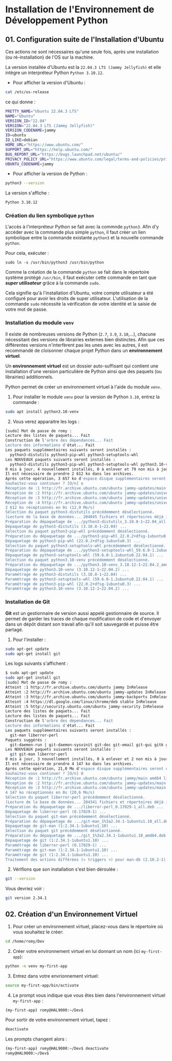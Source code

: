 # Installation de l'Environnement de Développement Python

## 01. Configuration suite de l'Installation d'Ubuntu

Ces actions ne sont nécessaires qu'une seule fois, après une installation (ou ré-installation) de l'OS sur la machine.

La version installée d'Ubuntu est la `22.04.3 LTS (Jammy Jellyfish)` et elle intègre un interpréteur Python `Python 3.10.12`.

- Pour afficher la version d'Ubuntu :
``` bash
cat /etc/os-release
```
ce qui donne :

```bash
PRETTY_NAME="Ubuntu 22.04.3 LTS"
NAME="Ubuntu"
VERSION_ID="22.04"
VERSION="22.04.3 LTS (Jammy Jellyfish)"
VERSION_CODENAME=jammy
ID=ubuntu
ID_LIKE=debian
HOME_URL="https://www.ubuntu.com/"
SUPPORT_URL="https://help.ubuntu.com/"
BUG_REPORT_URL="https://bugs.launchpad.net/ubuntu/"
PRIVACY_POLICY_URL="https://www.ubuntu.com/legal/terms-and-policies/privacy-policy"
UBUNTU_CODENAME=jammy
```

- Pour afficher la version de Python :
``` bash
python3 --version
```

La version s'affiche :
```bash
Python 3.10.12
```

### Création du lien symbolique `python`

L'accès à l'interpréteur Python se fait avec la commnde `python3`.  Afin d'y accéder avec la commande plus simple `python`, il faut créer un lien symbolique entre la commande existante `python3` et la nouvelle commande `python`.

Pour cela, exécuter :
```
sudo ln -s /usr/bin/python3 /usr/bin/python
```

Comme la création de la commande `python` se fait dans le répertoire système protégé `/usr/bin`, il faut exécuter cette commande en tant que ***super utilisateur*** grâce à la commande `sudo`.

Cela signifie qu'à l'installation d'Ubuntu, votre compte utilisateur a été configuré pour avoir les droits de super utilisateur. L'utilisation de la commande `sudo` nécessite la vérification de votre identité et la saisie de votre mot de passe.

### Installation du module `venv`

Il existe de nombreuses versions de Python (`2.7`, `3.9`, `3.10`,...), chacune nécessitant des versions de librairies externes bien distinctes. Afin que ces différentes versions n'interfèrent pas les unes avec les autres, il est recommandé de cloisonner chaque projet Python dans un **environnement virtuel**.

Un **environnement virtuel** est un dossier auto-suffisant qui contient une installation d'une version particulière de Python ainsi que des paquets (ou librairies) additionnels.

Python permet de créer un environnement virtuel à l'aide du module `venv`. 

1. Pour installer le module `venv` pour la version de Python `3.10`, entrez la commande :

```bash
sudo apt install python3.10-venv
```

2. Vous verez apparaitre les logs :

```bash
[sudo] Mot de passe de romy : 
Lecture des listes de paquets... Fait
Construction de l'arbre des dépendances... Fait
Lecture des informations d'état... Fait      
Les paquets supplémentaires suivants seront installés : 
  python3-distutils python3-pip-whl python3-setuptools-whl
Les NOUVEAUX paquets suivants seront installés :
  python3-distutils python3-pip-whl python3-setuptools-whl python3.10-venv
0 mis à jour, 4 nouvellement installés, 0 à enlever et 79 non mis à jour.
Il est nécessaire de prendre 2 612 ko dans les archives.
Après cette opération, 3 657 ko d'espace disque supplémentaires seront utilisés.
Souhaitez-vous continuer ? [O/n] o
Réception de :1 http://fr.archive.ubuntu.com/ubuntu jammy-updates/main amd64 python3-distutils all 3.10.8-1~22.04 [139 kB]
Réception de :2 http://fr.archive.ubuntu.com/ubuntu jammy-updates/universe amd64 python3-pip-whl all 22.0.2+dfsg-1ubuntu0.3 [1 679 kB]
Réception de :3 http://fr.archive.ubuntu.com/ubuntu jammy-updates/universe amd64 python3-setuptools-whl all 59.6.0-1.2ubuntu0.22.04.1 [788 kB]
Réception de :4 http://fr.archive.ubuntu.com/ubuntu jammy-updates/universe amd64 python3.10-venv amd64 3.10.12-1~22.04.2 [5 724 B]
2 612 ko réceptionnés en 0s (12,9 Mo/s)         
Sélection du paquet python3-distutils précédemment désélectionné.
(Lecture de la base de données... 204045 fichiers et répertoires déjà installés.)
Préparation du dépaquetage de .../python3-distutils_3.10.8-1~22.04_all.deb ...
Dépaquetage de python3-distutils (3.10.8-1~22.04) ...
Sélection du paquet python3-pip-whl précédemment désélectionné.
Préparation du dépaquetage de .../python3-pip-whl_22.0.2+dfsg-1ubuntu0.3_all.deb ...
Dépaquetage de python3-pip-whl (22.0.2+dfsg-1ubuntu0.3) ...
Sélection du paquet python3-setuptools-whl précédemment désélectionné.
Préparation du dépaquetage de .../python3-setuptools-whl_59.6.0-1.2ubuntu0.22.04.1_all.deb ...
Dépaquetage de python3-setuptools-whl (59.6.0-1.2ubuntu0.22.04.1) ...
Sélection du paquet python3.10-venv précédemment désélectionné.
Préparation du dépaquetage de .../python3.10-venv_3.10.12-1~22.04.2_amd64.deb ...
Dépaquetage de python3.10-venv (3.10.12-1~22.04.2) ...
Paramétrage de python3-distutils (3.10.8-1~22.04) ...
Paramétrage de python3-setuptools-whl (59.6.0-1.2ubuntu0.22.04.1) ...
Paramétrage de python3-pip-whl (22.0.2+dfsg-1ubuntu0.3) ...
Paramétrage de python3.10-venv (3.10.12-1~22.04.2) ...
```

### Installation de Git

**Git** est un gestionnaire de version aussi appelé gestionnaire de source. Il permet de garder les traces de chaque modification de code et d'envoyer dans un dépôt distant son travail afin qu'il soit sauvegardé et puisse être partagé.

1. Pour l'installer :

```bash
sudo apt-get update
sudo apt-get install git
```

Les logs suivants s'affichent :

```bash
$ sudo apt-get update
sudo apt-get install git
[sudo] Mot de passe de romy : 
Atteint :1 http://fr.archive.ubuntu.com/ubuntu jammy InRelease
Atteint :2 http://fr.archive.ubuntu.com/ubuntu jammy-updates InRelease
Atteint :3 http://fr.archive.ubuntu.com/ubuntu jammy-backports InRelease
Atteint :4 https://dl.google.com/linux/chrome/deb stable InRelease
Atteint :5 http://security.ubuntu.com/ubuntu jammy-security InRelease
Lecture des listes de paquets... Fait                     
Lecture des listes de paquets... Fait
Construction de l'arbre des dépendances... Fait
Lecture des informations d'état... Fait      
Les paquets supplémentaires suivants seront installés : 
  git-man liberror-perl
Paquets suggérés :
  git-daemon-run | git-daemon-sysvinit git-doc git-email git-gui gitk gitweb git-cvs git-mediawiki git-svn
Les NOUVEAUX paquets suivants seront installés :
  git git-man liberror-perl
0 mis à jour, 3 nouvellement installés, 0 à enlever et 2 non mis à jour.
Il est nécessaire de prendre 4 147 ko dans les archives.
Après cette opération, 21,0 Mo d'espace disque supplémentaires seront utilisés.
Souhaitez-vous continuer ? [O/n] O
Réception de :1 http://fr.archive.ubuntu.com/ubuntu jammy/main amd64 liberror-perl all 0.17029-1 [26,5 kB]
Réception de :2 http://fr.archive.ubuntu.com/ubuntu jammy-updates/main amd64 git-man all 1:2.34.1-1ubuntu1.10 [954 kB]
Réception de :3 http://fr.archive.ubuntu.com/ubuntu jammy-updates/main amd64 git amd64 1:2.34.1-1ubuntu1.10 [3 166 kB]
4 147 ko réceptionnés en 0s (20,6 Mo/s)
Sélection du paquet liberror-perl précédemment désélectionné.
(Lecture de la base de données... 204341 fichiers et répertoires déjà installés.)
Préparation du dépaquetage de .../liberror-perl_0.17029-1_all.deb ...
Dépaquetage de liberror-perl (0.17029-1) ...
Sélection du paquet git-man précédemment désélectionné.
Préparation du dépaquetage de .../git-man_1%3a2.34.1-1ubuntu1.10_all.deb ...
Dépaquetage de git-man (1:2.34.1-1ubuntu1.10) ...
Sélection du paquet git précédemment désélectionné.
Préparation du dépaquetage de .../git_1%3a2.34.1-1ubuntu1.10_amd64.deb ...
Dépaquetage de git (1:2.34.1-1ubuntu1.10) ...
Paramétrage de liberror-perl (0.17029-1) ...
Paramétrage de git-man (1:2.34.1-1ubuntu1.10) ...
Paramétrage de git (1:2.34.1-1ubuntu1.10) ...
Traitement des actions différées (« triggers ») pour man-db (2.10.2-1) ...
```

2. Vérifions que son installation s'est bien déroulée :

```bash
git --version
```

Vous devriez voir :

```bash
git version 2.34.1
```

## 02. Création d'un Environnement Virtuel



1. Pour créer un environnement virtuel, placez-vous dans le répertoire où vous souhaitez le créer:

```bash
cd /home/romy/Dev
```

2. Créer votre environnement virtuel en lui donnant un nom (ici `my-first-app`):

```bash
python -m venv my-first-app
```

3. Entrez dans votre envrionnement virtuel:

```bash
source my-first-app/bin/activate
```

4. Le prompt vous indique que vous êtes bien dans l'environnement virtuel `my-first-app` :

```bash
(my-first-app) romy@HAL9000:~/Dev$ 
```

Pour sortir de votre environnement virtuel, tapez :

```bash
deactivate
```

Les prompts changent alors :

```bash
(my-first-app) romy@HAL9000:~/Dev$ deactivate
romy@HAL9000:~/Dev$
```

